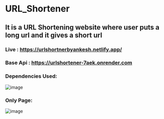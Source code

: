 # URL_Shortener
## It is a URL Shortening website where user puts a long url and it gives a short url
### Live : https://urlshortnerbyankesh.netlify.app/
### Base Api : https://urlshortener-7aek.onrender.com

### Dependencies Used:

 ![image](https://user-images.githubusercontent.com/60172576/228552337-d1d7a1fe-0684-4c0d-b5aa-8816fe89c28b.png)

 ### Only Page:
 ![image](https://user-images.githubusercontent.com/60172576/228550909-cd0cb85f-04a4-41be-b424-01f881a257fb.png)
